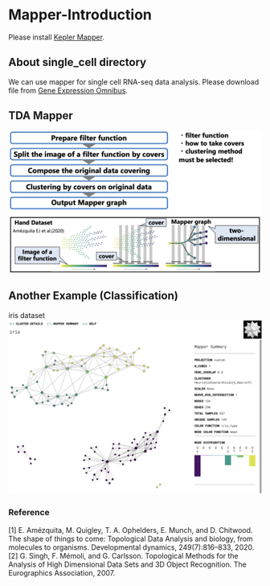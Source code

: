 # Mapper-Introduction
Please install [Kepler Mapper](https://kepler-mapper.scikit-tda.org/en/latest/).

## About single_cell directory
We can use mapper for single cell RNA-seq data analysis. Please download file from [Gene Expression Omnibus](https://www.ncbi.nlm.nih.gov/geo/).

## TDA Mapper
![Mapper](image/mapper.png)

## Another Example (Classification)
iris dataset
![iris](image/iris.png)


### Reference
[1] E. Amézquita, M. Quigley, T. A. Ophelders, E. Munch, and D. Chitwood. The shape of things to come: Topological Data Analysis and biology, from molecules to organisms. Developmental dynamics, 249(7):816–833, 2020.  
[2] G. Singh, F. Mémoli, and G. Carlsson. Topological Methods for the Analysis of High Dimensional Data Sets and 3D Object Recognition. The Eurographics Association, 2007.

